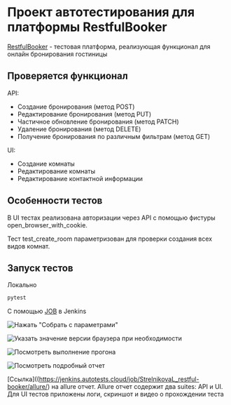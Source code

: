 # Проект автотестирования для платформы RestfulBooker

[RestfulBooker](https://automationintesting.online/) - тестовая платформа, реализующая функционал для онлайн бронирования гостиницы

## Проверяется функционал

API:

* Создание бронирования (метод POST)
* Редактирование бронирования (метод PUT)
* Частичное обновление бронирования (метод PATCH)
* Удаление бронирования (метод DELETE)
* Получение бронирования по различным фильтрам (метод GET)

UI:

* Создание комнаты
* Редактирование комнаты
* Редактирование контактной информации

## Особенности тестов

В UI тестах реализована авторизации через API с помощью фистуры open_browser_with_cookie.

Тест test_create_room параметризован для проверки создания всех видов комнат.

## Запуск тестов

Локально 

```bash
pytest
```

С помощью [JOB](https://jenkins.autotests.cloud/job/StrelnikovaL_restful-booker/) в Jenkins

![Нажать "Собрать с параметрами"](https://drive.google.com/drive/folders/1rjBsIQlHP4TXxwfGMGPFY6kxeO3RvjfR)

![Указать значение версии браузера при необходимости](https://drive.google.com/drive/folders/1rjBsIQlHP4TXxwfGMGPFY6kxeO3RvjfR)

![Посмотреть выполнение прогона](https://drive.google.com/drive/folders/1rjBsIQlHP4TXxwfGMGPFY6kxeO3RvjfR)

![Посмотреть подробный отчет](https://drive.google.com/drive/folders/1rjBsIQlHP4TXxwfGMGPFY6kxeO3RvjfR)

[Ссылка]((https://jenkins.autotests.cloud/job/StrelnikovaL_restful-booker/allure/) на allure отчет. Allure отчет содержит два suites: API и UI. Для UI тестов приложены логи, скриншот и видео о прохождении теста





